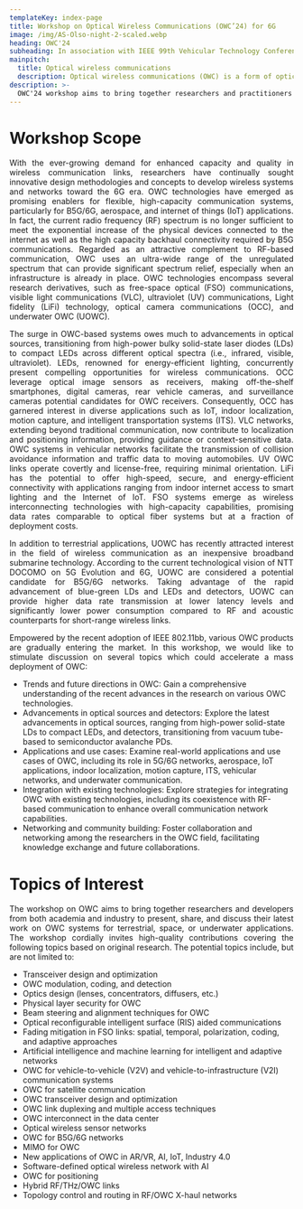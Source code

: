```yaml
---
templateKey: index-page
title: Workshop on Optical Wireless Communications (OWC’24) for 6G
image: /img/AS-Olso-night-2-scaled.webp
heading: OWC'24
subheading: In association with IEEE 99th Vehicular Technology Conference (VTC2024-Spring), Singapore
mainpitch:
  title: Optical wireless communications
  description: Optical wireless communications (OWC) is a form of optical communication in which unguided visible, infrared (IR), or ultraviolet (UV) light is used to carry a signal.
description: >-
  OWC'24 workshop aims to bring together researchers and practitioners from academia and industry working in emerging LiFi, visible light communications (VLC) and underwater optical communications as well as the traditional wireless infrared communications (IRC) to present, share and discuss their latest research results.
---
```


# Workshop Scope

<p align="justify">
With the ever-growing demand for enhanced capacity and quality in wireless communication links, researchers have continually sought innovative design methodologies and concepts to develop wireless systems and networks toward the 6G era. OWC technologies have emerged as promising enablers for flexible, high-capacity communication systems, particularly for B5G/6G, aerospace, and internet of things (IoT) applications. In fact, the current radio frequency (RF) spectrum is no longer sufficient to meet the exponential increase of the physical devices connected to the internet as well as the high capacity backhaul connectivity required by B5G communications. Regarded as an attractive complement to RF-based communication, OWC uses an ultra-wide range of the unregulated spectrum that can provide significant spectrum relief, especially when an infrastructure is already in place. OWC technologies encompass several research derivatives, such as free-space optical (FSO) communications, visible light communications (VLC), ultraviolet (UV) communications, Light fidelity (LiFi) technology, optical camera communications (OCC), and underwater OWC (UOWC).
</p>
<p align="justify">
The surge in OWC-based systems owes much to advancements in optical sources, transitioning from high-power bulky solid-state laser diodes (LDs) to compact LEDs across different optical spectra (i.e., infrared, visible, ultraviolet). LEDs, renowned for energy-efficient lighting, concurrently present compelling opportunities for wireless communications. OCC leverage optical image sensors as receivers, making off-the-shelf smartphones, digital cameras, rear vehicle cameras, and  
surveillance cameras potential candidates for OWC receivers. Consequently, OCC has garnered interest in diverse applications such as IoT, indoor localization, motion capture, and intelligent transportation systems (ITS). VLC networks, extending beyond traditional communication, now contribute to localization and positioning information, providing guidance or context-sensitive data. OWC systems in vehicular networks facilitate the transmission of collision avoidance information and traffic data to moving automobiles. UV OWC links operate covertly and license-free, requiring minimal orientation. LiFi has the potential to offer high-speed, secure, and energy-efficient connectivity with applications ranging from indoor internet access to smart lighting and the Internet of IoT. FSO systems emerge as wireless interconnecting technologies with high-capacity capabilities, promising data rates comparable to optical fiber systems but at a fraction of deployment costs.
</p>
<p align="justify">
In addition to terrestrial applications, UOWC has recently attracted interest in the field of wireless communication as an inexpensive broadband submarine technology. According to the current technological vision of NTT DOCOMO on 5G Evolution and 6G, UOWC are considered a potential candidate for B5G/6G networks. Taking advantage of the rapid advancement of blue-green LDs and LEDs and detectors, UOWC can provide higher data rate transmission at lower latency levels and significantly lower power consumption compared to RF and acoustic counterparts for short-range wireless links.
</p>
<p align="justify">
Empowered by the recent adoption of IEEE 802.11bb, various OWC products are gradually entering the market. In this workshop, we would like to stimulate discussion on several topics which could accelerate a mass deployment of OWC:
</p>

- Trends and future directions in OWC: Gain a comprehensive understanding of the recent advances in the research on various OWC technologies.
- Advancements in optical sources and detectors: Explore the latest advancements in optical sources, ranging from high-power solid-state LDs to compact LEDs, and detectors, transitioning from vacuum tube-based to semiconductor avalanche PDs.
- Applications and use cases: Examine real-world applications and use cases of OWC, including its role in 5G/6G networks, aerospace, IoT applications, indoor localization, motion capture, ITS, vehicular networks, and underwater communication.
- Integration with existing technologies: Explore strategies for integrating OWC with existing technologies, including its coexistence with RF-based communication to enhance overall communication network capabilities.
- Networking and community building: Foster collaboration and networking among the researchers in the OWC field, facilitating knowledge exchange and future collaborations.
 

# Topics of Interest
<p align="justify">
The workshop on OWC aims to bring together researchers and developers from both academia and industry to present, share, and discuss their latest work on OWC systems for terrestrial, space, or underwater applications. The workshop cordially invites high-quality contributions covering the following topics based on original research. The potential topics include, but are not limited to:
</p>

- Transceiver design and optimization
- OWC modulation, coding, and detection
- Optics design (lenses, concentrators, diffusers, etc.)
- Physical layer security for OWC
- Beam steering and alignment techniques for OWC
- Optical reconfigurable intelligent surface (RIS) aided communications
- Fading mitigation in FSO links: spatial, temporal, polarization, 
  coding, and adaptive approaches
- Artificial intelligence and machine learning for intelligent and adaptive networks
- OWC for vehicle-to-vehicle (V2V) and vehicle-to-infrastructure (V2I) communication systems
- OWC for satellite communication
- OWC transceiver design and optimization
- OWC link duplexing and multiple access techniques
- OWC interconnect in the data center
- Optical wireless sensor networks
- OWC for B5G/6G networks
- MIMO for OWC
- New applications of OWC in AR/VR, AI, IoT, Industry 4.0
- Software-defined optical wireless network with AI
- OWC for positioning
- Hybrid RF/THz/OWC links
- Topology control and routing in RF/OWC X-haul networks
